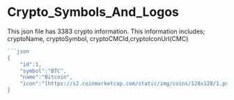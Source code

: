 # Crypto_Symbols_And_Logos
This json file has 3383 crypto information. This information includes; cryptoName, cryptoSymbol, cryptoCMCId,cryptoIconUrl(CMC)

```go
```json
{ 
	"id":1, 
	"symbol":"BTC", 
	"name":"Bitcoin", 
	"icon":"[https://s2.coinmarketcap.com/static/img/coins/128x128/1.png](https://s2.coinmarketcap.com/static/img/coins/128x128/1.png)" 
}
```
```
